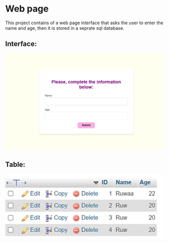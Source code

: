 # Web page 
This project contains of a web page interface that asks the user to enter the name and age, then it is stored in a seprate sql database.


## Interface:
![alt text](  https://github.com/Ruwaa-A/Web_SQL/blob/main/Interface.png)


## Table:
![alt text](https://github.com/Ruwaa-A/Web_SQL/blob/main/Table.png) 
